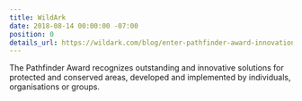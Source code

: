 ```yaml
---
title: WildArk
date: 2018-08-14 00:00:00 -07:00
position: 0
details_url: https://wildark.com/blog/enter-pathfinder-award-innovation-nature-conservation/
---
```


The Pathfinder Award recognizes outstanding and innovative solutions for protected and conserved areas, developed and implemented by individuals, organisations or groups.


